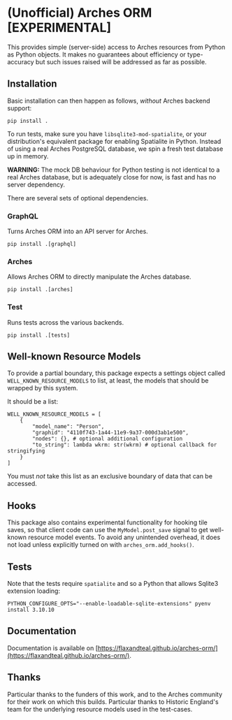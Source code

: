 # (Unofficial) Arches ORM [EXPERIMENTAL]

This provides simple (server-side) access to Arches resources from Python
as Python objects. It makes no guarantees about efficiency or type-accuracy
but such issues raised will be addressed as far as possible.

## Installation

Basic installation can then happen as follows, _without_ Arches backend support:

```
pip install .
```

To run tests, make sure you have `libsqlite3-mod-spatialite`, or your distribution's equivalent
package for enabling Spatialite in Python. Instead of using a real Arches PostgreSQL database, we spin
a fresh test database up in memory.

**WARNING:** The mock DB behaviour for Python testing is not identical to a
real Arches database, but is adequately close for now, is fast and has no server dependency.

There are several sets of optional dependencies.

### GraphQL

Turns Arches ORM into an API server for Arches.

```
pip install .[graphql]
```

### Arches

Allows Arches ORM to directly manipulate the Arches database.

```
pip install .[arches]
```

### Test

Runs tests across the various backends.

```
pip install .[tests]
```

## Well-known Resource Models

To provide a partial boundary, this package expects a settings object called
`WELL_KNOWN_RESOURCE_MODELS` to list, at least, the models that should be
wrapped by this system.

It should be a list:

    WELL_KNOWN_RESOURCE_MODELS = [
        {
            "model_name": "Person",
            "graphid": "4110f743-1a44-11e9-9a37-000d3ab1e500",
            "nodes": {}, # optional additional configuration
            "to_string": lambda wkrm: str(wkrm) # optional callback for stringifying
        }
    ]

You must _not_ take this list as an exclusive boundary of data that can be accessed.

## Hooks

This package also contains experimental functionality for hooking tile saves,
so that client code can use the `MyModel.post_save` signal to get well-known
resource model events. To avoid any unintended overhead, it does not load
unless explicitly turned on with `arches_orm.add_hooks()`.

## Tests

Note that the tests require `spatialite` and so a Python that allows Sqlite3
extension loading:

    PYTHON_CONFIGURE_OPTS="--enable-loadable-sqlite-extensions" pyenv install 3.10.10

## Documentation

Documentation is available on [https://flaxandteal.github.io/arches-orm/](https://flaxandteal.github.io/arches-orm/).

## Thanks

Particular thanks to the funders of this work, and to the Arches community for
their work on which this builds. Particular thanks to Historic England's team
for the underlying resource models used in the test-cases.
